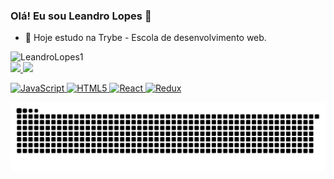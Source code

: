 ### Olá! Eu sou Leandro Lopes 👋

- 🌱 Hoje estudo na Trybe - Escola de desenvolvimento web.

<img src="https://komarev.com/ghpvc/?username=LeandroLopes1&color=green" alt="LeandroLopes1" />

 <div>
  <a href="https://github.com/LeandroLopes1">
  <img height="180em" src="https://github-readme-stats.vercel.app/api?username=LeandroLopes1&show_icons=true&theme=dracula&include_all_commits=true&count_private=true"/>
  <img height="180em" src="https://github-readme-stats.vercel.app/api/top-langs/?username=LeandroLopes1&layout=compact&langs_count=7&theme=dracula"/>
</div>


![JavaScript](https://img.shields.io/badge/javascript-%23323330.svg?style=for-the-badge&logo=javascript&logoColor=%23F7DF1E)
![HTML5](https://img.shields.io/badge/html5-%23E34F26.svg?style=for-the-badge&logo=html5&logoColor=white)
![React](https://img.shields.io/badge/react-%2320232a.svg?style=for-the-badge&logo=react&logoColor=%2361DAFB)
![Redux](https://img.shields.io/badge/redux-%23593d88.svg?style=for-the-badge&logo=redux&logoColor=white)

 ![Snake animation](https://github.com/LeandroLopes1/LeandroLopes1/blob/output/github-contribution-grid-snake.svg)
